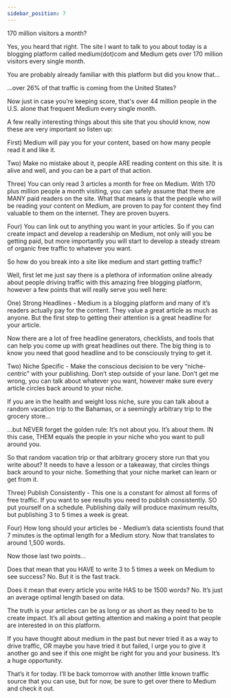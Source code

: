 ```yaml
---
sidebar_position: 7
---
```

170 million visitors a month?

Yes, you heard that right.  The site I want to talk to you about today is a blogging platform called medium(dot)com and Medium gets over 170 million visitors every single month.

You are probably already familiar with this platform but did you know that…

…over 26% of that traffic is coming from the United States?


Now just in case you’re keeping score, that's over 44 million people in the U.S. alone that frequent Medium every single month.

A few really interesting things about this site that you should know, now these are very important so listen up:


First) Medium will pay you for your content, based on how many people read it and like it.

Two) Make no mistake about it, people ARE reading content on this site.  It is alive and well, and you can be a part of that action.

Three)  You can only read 3 articles a month for free on Medium.  With 170 plus million people a month visiting, you can safely assume that there are MANY paid readers on the site.  What that means is that the people who will be reading your content on Medium, are proven to pay for content they find valuable to them on the internet.  They are proven buyers. 

Four) You can link out to anything you want in your articles.  So if you can create impact and develop a readership on Medium, not only will you be getting paid, but more importantly you will start to develop a steady stream of organic free traffic to whatever you want.


So how do you break into a site like medium and start getting traffic?

Well, first let me just say there is a plethora of information online already about people driving traffic with this amazing free blogging platform, however a few points that will really serve you well here:


One) Strong Headlines - Medium is a blogging platform and many of it’s readers actually pay for the content.  They value a great article as much as anyone.  But the first step to getting their attention is a great headline for your article.  

Now there are a lot of free headline generators, checklists, and tools that can help you come up with great headlines out there.  The big thing is to know you need that good headline and to be consciously trying to get it.

Two)  Niche Specific -  Make the conscious decision to be very “niche-centric” with your publishing.  Don’t step outside of your lane.  Don’t get me wrong, you can talk about whatever you want, however make sure every article circles back around to your niche.

If you are in the health and weight loss niche, sure you can talk about a random vacation trip to the Bahamas, or a seemingly arbitrary trip to the grocery store…

…but NEVER forget the golden rule:  It’s not about you.  It’s about them.  IN this case, THEM equals the people in your niche  who you want to pull around you.

So that random vacation trip or that arbitrary grocery store run that you write about?  It needs to have a lesson or a takeaway, that circles things back around to your niche.  Something that your niche market can learn or get from it. 


Three) Publish Consistently -  This one is a constant for almost all forms of free traffic.  If you want to see results you need to publish consistently.  SO put yourself on a schedule.  Publishing daily will produce maximum results, but publishing 3 to 5 times a week is great.


Four) How long should your articles be - Medium’s data scientists found that 7 minutes is the optimal length for a Medium story.  Now that translates to around 1,500 words.  


Now those last two points…


Does that mean that you HAVE to write 3 to 5 times a week on Medium to see success?  No.  But it is the fast track.


Does it mean that every article you write HAS to be 1500 words?  No.  It’s just an average optimal length based on data.

The truth is your articles can be as long or as short as they need to be to create impact.  It’s all about getting attention and making a point that people are interested in on this platform.


If you have thought about medium in the  past but never tried it as a way to drive traffic, OR maybe you have tried it but failed, I urge you to give it another go and see if this one might be right for you and your business.  It’s a huge opportunity.

That’s it for today.    I’ll be back tomorrow with another little known traffic source that you can use, but for now, be sure to get over there to Medium and check it out.

